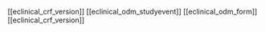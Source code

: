 [[eclinical_crf_version]]
[[eclinical_odm_studyevent]]
[[eclinical_odm_form]]
[[eclinical_crf_version]]
